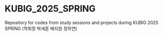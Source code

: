 # KUBIG_2025_SPRING
Repository for codes from study sessions and projects during KUBIG 2025 SPRING (학회장 박세훈 배지원 정하연)
